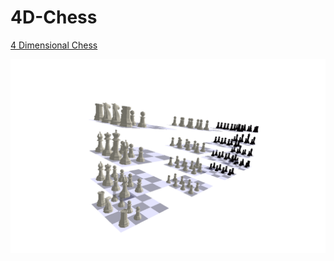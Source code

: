 # 4D-Chess
<a href="http://briansantoso.github.io/4D-Chess">4 Dimensional Chess</a>

<a href="http://briansantoso.github.io/4D-Chess">![alt tag](https://raw.githubusercontent.com/BrianSantoso/images/master/4D-Chess/4dchessgif.gif)</a>

